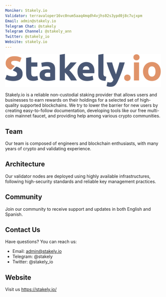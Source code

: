 ```yaml
---
Moniker: Stakely.io
Validator: terravaloper16vc0num5aaq4mqdh4vjhs02s3ypd0j8c7ujxpm
Email: admin@stakely.io
Telegram Chat: @stakely
Telegram Channel: @stakely_ann
Twitter: @stakely_io
Website: stakely.io
---
```


![Stakely.io](./stakely_io.png)

Stakely.io is a reliable non-custodial staking provider that allows users and businesses to earn rewards on their holdings for a selected set of high-quality supported blockchains. We try to lower the barrier for new users by creating easy-to-follow documentation, developing tools like our free multi-coin mainnet faucet, and providing help among various crypto communities.

## Team

Our team is composed of engineers and blockchain enthusiasts, with many years of crypto and validating experience.

## Architecture

Our validator nodes are deployed using highly available infrastructures, following high-security standards and reliable key management practices.

## Community

Join our community to receive support and updates in both English and Spanish.

## Contact Us

Have questions? You can reach us:

- Email: admin@stakely.io
- Telegram: @stakely
- Twitter: @stakely_io

## Website

Visit us https://stakely.io/
